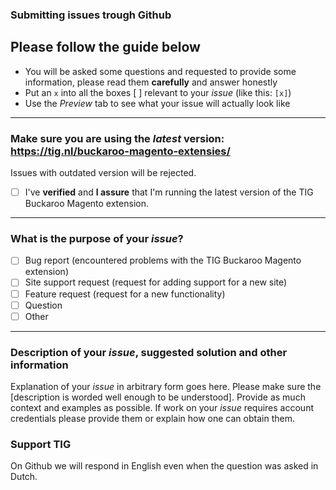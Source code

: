 ### Submitting issues trough Github
## Please follow the guide below

- You will be asked some questions and requested to provide some information, please read them **carefully** and answer honestly
- Put an `x` into all the boxes [ ] relevant to your *issue* (like this: `[x]`)
- Use the *Preview* tab to see what your issue will actually look like

---

### Make sure you are using the *latest* version: https://tig.nl/buckaroo-magento-extensies/
Issues with outdated version will be rejected.
- [ ] I've **verified** and **I assure** that I'm running the latest version of the TIG Buckaroo Magento extension.

---

### What is the purpose of your *issue*?
- [ ] Bug report (encountered problems with the TIG Buckaroo Magento extension)
- [ ] Site support request (request for adding support for a new site)
- [ ] Feature request (request for a new functionality)
- [ ] Question
- [ ] Other

---

### Description of your *issue*, suggested solution and other information

Explanation of your *issue* in arbitrary form goes here. Please make sure the [description is worded well enough to be understood]. Provide as much context and examples as possible.
If work on your *issue* requires account credentials please provide them or explain how one can obtain them.


### Support TIG

On Github we will respond in English even when the question was asked in Dutch.
